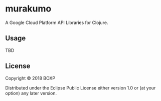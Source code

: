 # murakumo

A Google Cloud Platform API Libraries for Clojure.

## Usage

TBD

## License

Copyright © 2018 BOXP

Distributed under the Eclipse Public License either version 1.0 or (at
your option) any later version.
